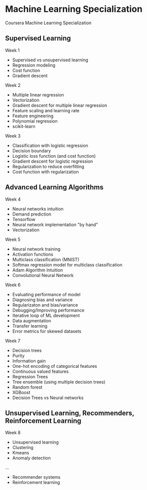# Machine Learning Specialization
Coursera Machine Learning Specialization

## Supervised Learning
Week 1
- Supervised vs unsupervised learning
- Regression modeling
- Cost function
- Gradient descent

Week 2
- Multiple linear regression
- Vectorization
- Gradient descent for multiple linear regression
- Feature scaling and learning rate
- Feature engineering
- Polynomial regression
- scikit-learn

Week 3
- Classification with logistic regression
- Decision boundary
- Logistic loss function (and cost function)
- Gradient descent for logistic regression
- Regularization to reduce overfitting
- Cost function with regularization

## Advanced Learning Algorithms
Week 4
- Neural networks intuition
- Demand prediction
- Tensorflow
- Neural network implementation "by hand"
- Vectorization

Week 5
- Neural network training
- Activation functions
- Multiclass classification (MNIST)
- Softmax regression model for multiclass classification
- Adam Algorithm Intuition
- Convolutional Neural Network

Week 6
- Evaluating performance of model
- Diagnosing bias and variance
- Regularizaton and bias/variance
- Debugging/Improving performance
- Iterative loop of ML development
- Data augmentation
- Transfer learning
- Error metrics for skewed datasets

Week 7
- Decision trees
- Purity
- Information gain
- One-hot encoding of categorical features
- Continuous valued features
- Regression Trees
- Tree ensemble (using multiple decision trees)
- Random forest
- XGBoost
- Decision Trees vs Neural networks

## Unsupervised Learning, Recommenders, Reinforcement Learning
Week 8
- Unsupervised learning 
- Clustering
- Kmeans
- Anomaly detection

...
- Recommender systems
- Reinforcement learning

